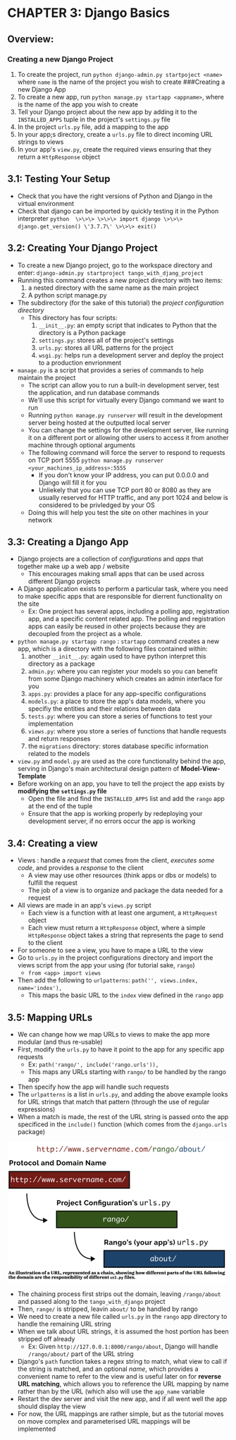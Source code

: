 # CHAPTER 3: Django Basics
## Overview:
### Creating a new Django Project
1. To create the project, run `python django-admin.py startpoject <name>` where `name` is the name of the project you wish to create
###Creating a new Django App
1. To create a new app, run `python manage.py startapp <appname>`, where <appname> is the name of the app you wish to create
2. Tell your Django project about the new app by adding it to the `INSTALLED_APPS` tuple in the project's `settings.py` file
3. In the project `urls.py` file, add a mapping to the app
4. In your app;s directory, create a `urls.py` file to direct incoming URL strings to views
6. In your app's `view.py`, create the required views ensuring that they return a `HttpResponse` object
## 3.1: Testing Your Setup
- Check that you have the right versions of Python and Django in the virtual environment
- Check that django can be imported by quickly testing it in the Python interpreter
`
python 
\>\>\>
\>\>\> import django
\>\>\> django.get_version()
\'3.7.7\'
\>\>\> exit()
`
## 3.2: Creating Your Django Project
- To create a new Django project, go to the workspace directory and enter:
    `django-admin.py startproject tango_with_djang_project`
- Running this command creates a new project directory with two items:
    1. a nested directory with the same name as the main project
    2. A python script manage.py
- The subdirectory (for the sake of this tutorial) the *project configuration directory*
    - This directory has four scripts:
        1. `__init__.py`: an empty script that indicates to Python that the directory is a Python package
        2. `settings.py`: stores all of the project's settings
        3. `urls.py`: stores all URL patterns for the project
        4. `wsgi.py`: helps run a development server and deploy the project to a production envrionment
- `manage.py` is a script that provides a series of commands to help maintain the project
    - The script can allow you to run a built-in development server, test the application, and run database commands
    - We'll use this script for virtually every Django command we want to run
    - Running `python manage.py runserver` will result in the development server being hosted at the outputted local server
    - You can change the settings for the development server, like running it on a different port or allowing other users to access it from another machine through optional arguments
    - The following command will force the server to respond to requests on TCP port 5555
    `python manage.py runserver <your_machines_ip_address>:5555`
        - If you don't know your IP address, you can put 0.0.0.0 and Django will fill it for you 
        - Unliekely that you can use TCP port 80 or 8080 as they are usually reserved for HTTP traffic, and any port 1024 and below is considered to be privledged by your OS
    - Doing this will help you test the site on other machines in your network

## 3.3: Creating a Django App
- Django projects are a collection of *configurations* and *apps* that together make up a web app / website
    - This encourages making small apps that can be used across different Django projects
- A Django application exists to perform a particular task, where you need to make specific apps that are responsible for dierrent functionality on the site
    - Ex: One project has several apps, including a polling app, registration app, and a specific content related app. The polling and registration apps can easily be reused in other projects because they are decoupled from the project as a whole.
- `python manage.py startapp rango`
: `startapp` command creates a new app, which is a directory with the following files contained within:
    1. another `__init__.py`: again used to have python interpret this directory as a package
    2. `admin.py`: where you can register your models so  you can benefit from some Django machinery which creates an admin interface for you
    3. `apps.py`: provides a place for any app-specific configurations
    4. `models.py`: a place to store the app's data models, where you specifiy the entities and their relations between data
    5. `tests.py`: where you can store a series of functions to test your implementation
    6. `views.py`: where you store a series of functions that handle requests and return responses
    7. the `migrations` directory: stores database specific information related to the models
- `view.py` and `model.py` are used as the core functionality behind the app, serving in Django's main architectural design pattern of **Model-View-Template** 
- Before working on an app, you have to tell the project the app exists by **modifying the `settings.py` file**
    - Open the file and find the `INSTALLED_APPS` list and add the `rango` app at the end of the tuple
    - Ensure that the app is working properly by redeploying your development server, if no errors occur the app is working

## 3.4: Creating a view
- Views
: handle a *request* that comes from the client, *executes some code*, and provides a *response* to the client
    - A view may use other resources (think apps or dbs or models) to fulfill the request
    - The job of a view is to organize and package the data needed for a request
- All views are made in an app's `views.py` script 
    - Each view is a function with at least one argument, a `HttpRequest` object
    - Each view must return a `HttpResponse` object, where a simple `HttpResponse` object takes a string that represents the page to send to the client 
- For someone to see a view, you have to mape a URL to the view
- Go to `urls.py` in the project configurations directory and import the views script from the app your using (for tutorial sake, `rango`)
    - `from <app> import views`
- Then add the following to `urlpatterns`\: `path('', views.index, name='index'),`
    - This maps the basic URL to the `index` view defined in the `rango` app

## 3.5: Mapping URLs
- We can change how we map URLs to views to make the app more modular (and thus re-usable)
- First, modify the `urls.py` to have it point to the app for any specific app requests
    - Ex: `path('rango/', include('rango.urls')),` 
    - This maps any URLs starting with `rango/` to be handled by the rango app
- Then specify how the app will handle such requests
- The `urlpatterns` is a list in `urls.py`, and adding the above example looks for URL strings that match that pattern (through the use of regular expressions)
- When a match is made, the rest of the URL string is passed onto the app specificed in the `include()` function (which comes from the `django.urls` package)

![Diagram that shows how URL strings are passed and handled through the project](images/url_passing.png)


- The chaining process first strips out the domain, leaving `/rango/about` and passed along to the `tango_with_django` project
- Then, `range/` is stripped, leavin `about/` to be handled by rango
- We need to create a new file called `urls.py` in the `rango` app directory to handle the remaining URL string 
- When we talk about URL strings, it is assumed the host portion has been stripped off already
    - Ex: Given `http://127.0.0.1:8000/rango/about`, Django will handle `/rango/about/` part of the URL string
- Django's `path` function takes a regex string to match, what view to call if the string is matched, and an optional *name*, which provides a convenient name to refer to the view and is useful later on for **reverse URL matching**, which allows you to reference the URL mapping by name rather than by the URL (which also will use the `app_name` variable
- Restart the dev server and visit the new app, and if all went well the app should display the view
- For now, the URL mappings are rather simple, but as the tutorial moves on move complex and parameterised URL mappings will be implemented
